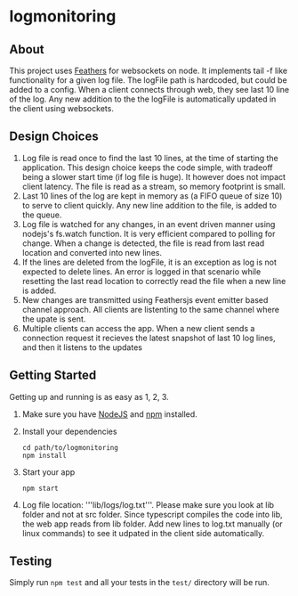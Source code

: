 # logmonitoring

> 

## About

This project uses [Feathers](http://feathersjs.com) for websockets on node. It 
implements tail -f like functionality for a given log file. The logFile path is 
hardcoded, but could be added to a config. When a client connects through web,
they see last 10 line of the log. Any new addition to the the logFile is automatically
updated in the client using websockets.


## Design Choices
1. Log file is read once to find the last 10 lines, at the time of starting the 
application. This design choice keeps the code simple, with tradeoff being a slower
start time (if log file is huge). It however does not impact client latency. The
file is read as a stream, so memory footprint is small.
2. Last 10 lines of the log are kept in memory as (a FIFO queue of size 10) to 
serve to client quickly. Any new line addition to the file, is added to the queue.
3. Log file is watched for any changes, in an event driven manner using nodejs's
fs.watch function. It is very efficient compared to polling for change. When a change
is detected, the file is read from last read location and converted into new lines.
4. If the lines are deleted from the logFile, it is an exception as log is not 
expected to delete lines. An error is logged in that scenario while resetting 
the last read location to correctly  read the file when a new line is added. 
5. New changes are transmitted using Feathersjs event emitter based channel approach.
All clients are listenting to the same channel where the upate is sent.
6. Multiple clients can access the app. When a new client sends a connection request
it recieves the latest snapshot of last 10 log lines, and then it listens to the updates


## Getting Started

Getting up and running is as easy as 1, 2, 3.

1. Make sure you have [NodeJS](https://nodejs.org/) and [npm](https://www.npmjs.com/) installed.
2. Install your dependencies

    ```
    cd path/to/logmonitoring
    npm install
    ```

3. Start your app

    ```
    npm start
    ```
4. Log file location: '''lib/logs/log.txt'''. Please make sure you look at lib folder
and not at src folder. Since typescript compiles the code into lib, the web app
reads from lib folder. Add new lines to log.txt manually (or linux commands) to see 
it udpated in the client side automatically.


## Testing

Simply run `npm test` and all your tests in the `test/` directory will be run.




